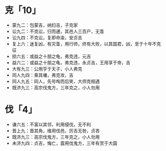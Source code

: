 # 克「10」
* 蒙九二：包蒙吉，纳妇吉，子克家
* 讼九二：不克讼，归而逋，其邑人三百户，无眚
* 讼九四：不克讼，复即命渝，安贞吉
* 复上六：迷复凶，有灾眚，用行师，终有大败，以其国君，凶，至于十年不克征
* 损六五：或益之十朋之龟，弗克违，元吉
* 益六二：或益之十朋之龟，弗克违，永贞吉，王用享于帝，吉
* 大有九三：公用亨于天子，小人弗克
* 同人九四：乘其墉，弗克攻，吉
* 同人九五：同人，先号啕而后笑，大师克相遇
* 既济九三：高宗伐鬼方，三年克之，小人勿用
# 伐「4」
* 谦六五：不富以其邻，利用侵伐，无不利
* 晋上九：晋其角，维用伐邑，厉吉无咎，贞吝
* 既济九三：高宗伐鬼方，三年克之，小人勿用
* 未济九四：贞吉，悔亡，震用伐鬼方，三年有赏于大国